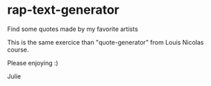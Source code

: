 # rap-text-generator
Find some quotes made by my favorite artists

This is the same exercice than "quote-generator" from Louis Nicolas course. 

Please enjoying :)

Julie
